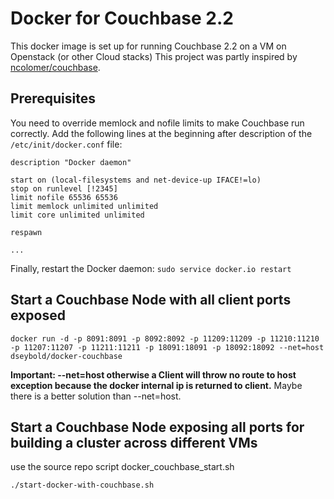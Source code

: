 # Docker for Couchbase 2.2 

This docker image is set up for running Couchbase 2.2 on a VM on Openstack (or other Cloud stacks)
This project was partly inspired by [ncolomer/couchbase](https://registry.hub.docker.com/u/ncolomer/couchbase/).

## Prerequisites

You need to override memlock and nofile limits to make Couchbase run correctly. 
Add the following lines at the beginning after description of the `/etc/init/docker.conf` file:
	
	description "Docker daemon"
	
	start on (local-filesystems and net-device-up IFACE!=lo)
	stop on runlevel [!2345]
	limit nofile 65536 65536
	limit memlock unlimited unlimited
	limit core unlimited unlimited
	
	respawn
	
	...

Finally, restart the Docker daemon: `sudo service docker.io restart`

## Start a Couchbase Node with all client ports exposed

	docker run -d -p 8091:8091 -p 8092:8092 -p 11209:11209 -p 11210:11210 -p 11207:11207 -p 11211:11211 -p 18091:18091 -p 18092:18092 --net=host dseybold/docker-couchbase

**Important: --net=host otherwise a Client will throw no route to host exception because the docker 
internal ip is returned to client.**
Maybe there is a better solution than --net=host.

## Start a Couchbase Node exposing all ports for building a cluster across different VMs
use the source repo script docker_couchbase_start.sh

	./start-docker-with-couchbase.sh